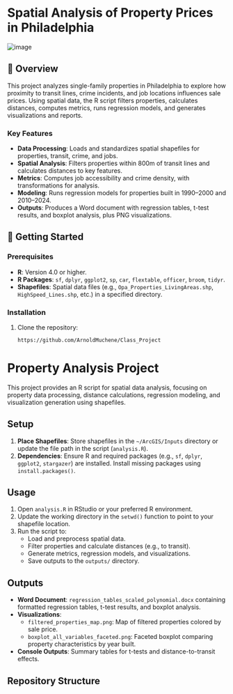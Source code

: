 # Spatial Analysis of Property Prices in Philadelphia

![image](https://github.com/user-attachments/assets/d63fcb8c-484a-4634-a61f-c80f8e9069ec)


## 📖 Overview

This project analyzes single-family properties in Philadelphia to explore how proximity to transit lines, crime incidents, and job locations influences sale prices. Using spatial data, the R script filters properties, calculates distances, computes metrics, runs regression models, and generates visualizations and reports.

### Key Features
- **Data Processing**: Loads and standardizes spatial shapefiles for properties, transit, crime, and jobs.
- **Spatial Analysis**: Filters properties within 800m of transit lines and calculates distances to key features.
- **Metrics**: Computes job accessibility and crime density, with transformations for analysis.
- **Modeling**: Runs regression models for properties built in 1990–2000 and 2010–2024.
- **Outputs**: Produces a Word document with regression tables, t-test results, and boxplot analysis, plus PNG visualizations.

## 🚀 Getting Started

### Prerequisites
- **R**: Version 4.0 or higher.
- **R Packages**: `sf`, `dplyr`, `ggplot2`, `sp`, `car`, `flextable`, `officer`, `broom`, `tidyr`.
- **Shapefiles**: Spatial data files (e.g., `Opa_Properties_LivingAreas.shp`, `HighSpeed_Lines.shp`, etc.) in a specified directory.

### Installation
1. Clone the repository:
   ```bash
   https://github.com/ArnoldMuchene/Class_Project   
# Property Analysis Project

This project provides an R script for spatial data analysis, focusing on property data processing, distance calculations, regression modeling, and visualization generation using shapefiles.

## Setup

1. **Place Shapefiles**: Store shapefiles in the `~/ArcGIS/Inputs` directory or update the file path in the script (`analysis.R`).
2. **Dependencies**: Ensure R and required packages (e.g., `sf`, `dplyr`, `ggplot2`, `stargazer`) are installed. Install missing packages using `install.packages()`.

## Usage

1. Open `analysis.R` in RStudio or your preferred R environment.
2. Update the working directory in the `setwd()` function to point to your shapefile location.
3. Run the script to:
   - Load and preprocess spatial data.
   - Filter properties and calculate distances (e.g., to transit).
   - Generate metrics, regression models, and visualizations.
   - Save outputs to the `outputs/` directory.


## Outputs

- **Word Document**: `regression_tables_scaled_polynomial.docx` containing formatted regression tables, t-test results, and boxplot analysis.
- **Visualizations**:
  - `filtered_properties_map.png`: Map of filtered properties colored by sale price.
  - `boxplot_all_variables_faceted.png`: Faceted boxplot comparing property characteristics by year built.
- **Console Outputs**: Summary tables for t-tests and distance-to-transit effects.

## Repository Structure
